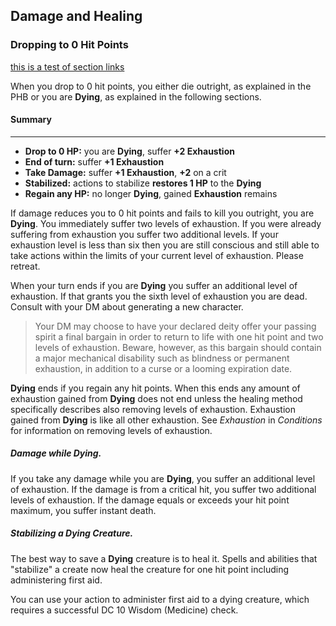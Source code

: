 ## Damage and Healing

### Dropping to 0 Hit Points

[this is a test of section links](#stabilizing-a-dying-creature)

When you drop to 0 hit points, you either die outright, as explained in the PHB or you are **Dying**, as explained in the following sections.

<div class='descriptive'>

#### Summary
---
- **Drop to 0 HP:** you are **Dying**, suffer **+2 Exhaustion**
- **End of turn:** suffer **+1 Exhaustion**
- **Take Damage:** suffer **+1 Exhaustion**, **+2** on a crit
- **Stabilized:** actions to stabilize **restores 1 HP** to the **Dying**
- **Regain any HP:** no longer **Dying**, gained **Exhaustion** remains

</div>

If damage reduces you to 0 hit points and fails to kill you outright, you are **Dying**. You immediately suffer two levels of exhaustion. If you were already suffering from exhaustion you suffer two additional levels. If your exhaustion level is less than six then you are still conscious and still able to take actions within the limits of your current level of exhaustion. Please retreat.

When your turn ends if you are **Dying** you suffer an additional level of exhaustion. If that grants you the sixth level of exhaustion you are dead. Consult with your DM about generating a new character.

> Your DM may choose to have your declared deity offer your passing spirit a final bargain in order to return to life with one hit point and two levels of exhaustion. Beware, however, as this bargain should contain a major mechanical disability such as blindness or permanent exhaustion, in addition to a curse or a looming expiration date.

**Dying** ends if you regain any hit points. When this ends any amount of exhaustion gained from **Dying** does not end unless the healing method specifically describes also removing levels of exhaustion. Exhaustion gained from **Dying** is like all other exhaustion. See _Exhaustion_ in _Conditions_ for information on removing levels of exhaustion.

##### Damage while Dying.

If you take any damage while you are **Dying**, you suffer an additional level of exhaustion. If the damage is from a critical hit, you suffer two additional levels of exhaustion. If the damage equals or exceeds your hit point maximum, you suffer instant death.

##### Stabilizing a Dying Creature.

The best way to save a **Dying** creature is to heal it. Spells and abilities that "stabilize" a create now heal the creature for one hit point including administering first aid.

You can use your action to administer first aid to a dying creature, which requires a successful DC 10 Wisdom (Medicine) check.

